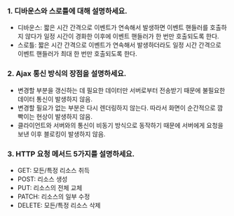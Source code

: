 ### 1. 디바운스와 스로틀에 대해 설명하세요.
 - 디바운스: 짧은 시간 간격으로 이벤트가 연속해서 발생하면 이벤트 핸들러를 호출하지 않다가 일정 시간이 경화한 이후에 이벤트 핸들러가 한 번만 호출되도록 한다.
 - 스로틀: 짧은 시간 간격으로 이벤트가 연속해서 발생하더라도 일정 시간 간격으로 이벤트 핸들러가 최대 한 번만 호출되도록 한다.

### 2. Ajax 통신 방식의 장점을 설명하세요.
 - 변경할 부분을 갱신하는 데 필요한 데이터만 서버로부터 전송받기 때문에 불필요한 데이터 통신이 발생하지 않음.
 - 변경할 필요가 없는 부분은 다시 렌더링하지 않는다. 따라서 화면이 순간적으로 깜빡이는 현상이 발생하지 않음.
 - 클라이언트와 서버와의 통신이 비동기 방식으로 동작하기 때문에 서버에게 요청을 보낸 이후 블로킹이 발생하지 않음.

### 3. HTTP 요청 메서드 5가지를 설명하세요.
 - GET: 모든/특정 리소스 취득
 - POST: 리소스 생성
 - PUT: 리소스의 전체 교체
 - PATCH: 리소스의 일부 수정
 - DELETE: 모든/특정 리소스 삭제

